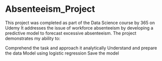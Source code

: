 # Absenteeism_Project
This project was completed as part of the Data Science course by 365 on Udemy
It addresses the issue of workforce absenteeism by developing a predictive model to forecast excessive absenteeism. The project demonstrates my ability to:

Comprehend the task and approach it analytically
Understand and prepare the data
Model using logistic regression
Save the model
